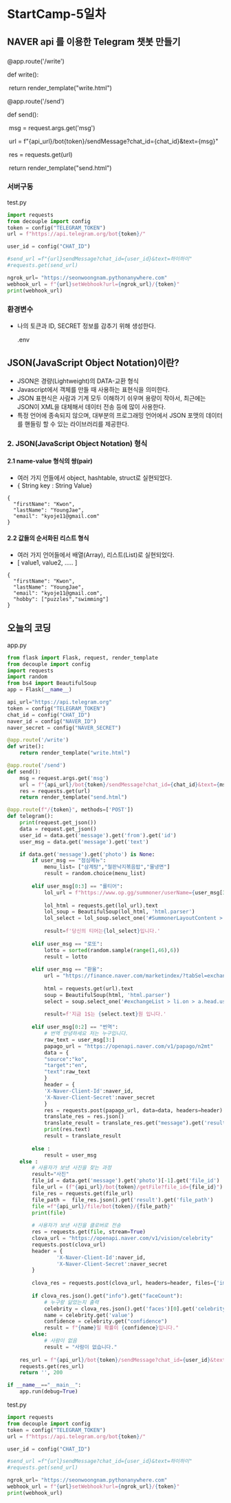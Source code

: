 # StartCamp-5일차
## NAVER api 를 이용한 Telegram 챗봇 만들기

### 

@app.route('/write')

def write():

​    return render_template("write.html")



@app.route('/send')

def send():

​    msg = request.args.get('msg')

​    url = f"{api_url}/bot{token}/sendMessage?chat_id={chat_id}&text={msg}"

​    res = requests.get(url)

​    return render_template("send.html")

### 서버구동

test.py

```python
import requests
from decouple import config
token = config("TELEGRAM_TOKEN")
url = f"https://api.telegram.org/bot{token}/"

user_id = config("CHAT_ID")

#send_url =f"{url}sendMessage?chat_id={user_id}&text=하이하이"
#requests.get(send_url)

ngrok_url= "https://seonwoongnam.pythonanywhere.com"
webhook_url = f"{url}setWebhook?url={ngrok_url}/{token}"
print(webhook_url)
```

### 환경변수

* 나의 토큰과 ID, SECRET 정보를 감추기 위해 생성한다.

  .env

##  JSON(JavaScript Object Notation)이란?

- JSON은 경량(Lightweight)의 DATA-교환 형식
- Javascript에서 객체를 만들 때 사용하는 표현식을 의미한다.
- JSON 표현식은 사람과 기계 모두 이해하기 쉬우며 용량이 작아서, 최근에는 JSON이 XML을 대체해서 데이터 전송 등에 많이 사용한다.
- 특정 언어에 종속되지 않으며, 대부분의 프로그래밍 언어에서 JSON 포맷의 데이터를 핸들링 할 수 있는 라이브러리를 제공한다.

### 2. JSON(JavaScript Object Notation) 형식

#### 2.1 name-value 형식의 쌍(pair)

- 여러 가지 언들에서 object, hashtable, struct로 실현되었다.
- { String key : String Value}

```
{
  "firstName": "Kwon",
  "lastName": "YoungJae",
  "email": "kyoje11@gmail.com"
}
```

#### 2.2 값들의 순서화된 리스트 형식

- 여러 가지 언어들에서 배열(Array), 리스트(List)로 실현되었다.
- [ value1, value2, ….. ]

```
{
  "firstName": "Kwon",
  "lastName": "YoungJae",
  "email": "kyoje11@gmail.com",
  "hobby": ["puzzles","swimming"]
}
```



## 오늘의 코딩

app.py

```python
from flask import Flask, request, render_template
from decouple import config
import requests
import random
from bs4 import BeautifulSoup
app = Flask(__name__)

api_url="https://api.telegram.org"
token = config("TELEGRAM_TOKEN")
chat_id = config("CHAT_ID")
naver_id = config("NAVER_ID")
naver_secret = config("NAVER_SECRET")

@app.route('/write')
def write():
    return render_template("write.html")

@app.route('/send')
def send():
    msg = request.args.get('msg')
    url = f"{api_url}/bot{token}/sendMessage?chat_id={chat_id}&text={msg}"
    res = requests.get(url)
    return render_template("send.html")

@app.route(f"/{token}", methods=['POST'])
def telegram():
    print(request.get_json())
    data = request.get_json()
    user_id = data.get('message').get('from').get('id')
    user_msg = data.get('message').get('text')

    if data.get('message').get('photo') is None: 
        if user_msg == "점심메뉴":
            menu_list= ["삼계탕","철판낙지볶음밥","물냉면"]
            result = random.choice(menu_list)
        
        elif user_msg[0:3] == "롤티어":
            lol_url = f"https://www.op.gg/summoner/userName={user_msg[3:]}"
    
            lol_html = requests.get(lol_url).text
            lol_soup = BeautifulSoup(lol_html, 'html.parser')
            lol_select = lol_soup.select_one('#SummonerLayoutContent > div.tabItem.Content.SummonerLayoutContent.summonerLayout-summary > div.SideContent > div.TierBox.Box > div > div.TierRankInfo > div.TierRank').text
            
            result=f'당신의 티어는{lol_select}입니다.'
        
        elif user_msg == "로또":
            lotto = sorted(random.sample(range(1,46),6))
            result = lotto 
        
        elif user_msg == "환율":
            url = "https://finance.naver.com/marketindex/?tabSel=exchange#tab_section"
    
            html = requests.get(url).text
            soup = BeautifulSoup(html, 'html.parser')
            select = soup.select_one('#exchangeList > li.on > a.head.usd > div > span.value')
    
            result=f'지금 1$는 {select.text}원 입니다.'
        
        elif user_msg[0:2] == "번역":
            # 번역 안녕하세요 저는 누구입니다.
            raw_text = user_msg[3:]
            papago_url = "https://openapi.naver.com/v1/papago/n2mt"
            data = {
            "source":"ko",
            "target":"en",
            "text":raw_text
            }
            header = {
            'X-Naver-Client-Id':naver_id,
            'X-Naver-Client-Secret':naver_secret
            }
            res = requests.post(papago_url, data=data, headers=header)
            translate_res = res.json()
            translate_result = translate_res.get("message").get('result').get("translatedText")
            print(res.text)
            result = translate_result   
        
        else : 
            result = user_msg
    else :
        # 사용자가 보낸 사진을 찾는 과정
        result="사진"
        file_id = data.get('message').get('photo')[-1].get('file_id')
        file_url = (f"{api_url}/bot{token}/getFile?file_id={file_id}")
        file_res = requests.get(file_url)
        file_path =  file_res.json().get('result').get('file_path')
        file =f"{api_url}/file/bot{token}/{file_path}"
        print(file)
    
        # 사용자가 보낸 사진을 클로버로 전송
        res = requests.get(file, stream=True)
        clova_url = "https://openapi.naver.com/v1/vision/celebrity"
        requests.post(clova_url)
        header = {
                'X-Naver-Client-Id':naver_id,
                'X-Naver-Client-Secret':naver_secret
        }
        
        clova_res = requests.post(clova_url, headers=header, files={'image':res.raw.read()})
        
        if clova_res.json().get("info").get("faceCount"):
            # 누구랑 닮았는지 출력
            celebrity = clova_res.json().get('faces')[0].get('celebrity')
            name = celebrity.get('value')
            confidence = celebrity.get("confidence")
            result = f"{name}일 확률이 {confidence}입니다."
        else:
            # 사람이 없음
            result = "사람이 없습니다."
    
    res_url = f"{api_url}/bot{token}/sendMessage?chat_id={user_id}&text={result}"
    requests.get(res_url)
    return '', 200

if __name__=="__main__": 
    app.run(debug=True)
```

test.py

```python
import requests
from decouple import config
token = config("TELEGRAM_TOKEN")
url = f"https://api.telegram.org/bot{token}/"

user_id = config("CHAT_ID")

#send_url =f"{url}sendMessage?chat_id={user_id}&text=하이하이"
#requests.get(send_url)

ngrok_url= "https://seonwoongnam.pythonanywhere.com"
webhook_url = f"{url}setWebhook?url={ngrok_url}/{token}"
print(webhook_url)
```


```

```